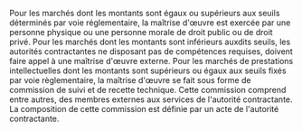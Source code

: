 
Pour les marchés dont les montants sont égaux ou supérieurs aux seuils
déterminés par voie réglementaire, la maîtrise d'œuvre est exercée par
une personne physique ou une personne morale de droit public ou de droit
privé.
Pour les marchés dont les montants sont inférieurs auxdits seuils, les
autorités contractantes ne disposant pas de compétences requises,
doivent faire appel à une maîtrise d'œuvre externe.
Pour les marchés de prestations intellectuelles dont les montants sont
supérieurs ou égaux aux seuils fixés par voie règlementaire, la maîtrise
d'œuvre se fait sous forme de commission de suivi et de recette
technique.
Cette commission comprend entre autres, des membres externes aux
services de l'autorité contractante. La composition de cette commission
est définie par un acte de l'autorité contractante.